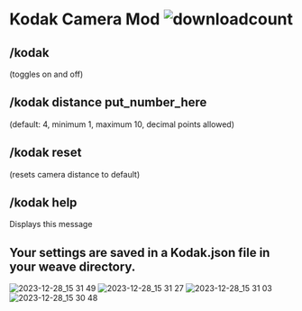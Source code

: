 # Kodak Camera Mod <img alt="downloadcount" src="https://img.shields.io/github/downloads/ballmc/kodak/total?color=990ecc&style=for-the-badge" /> 

## /kodak 

(toggles on and off) 

## /kodak distance put_number_here

(default: 4, minimum 1, maximum 10, decimal points allowed)

## /kodak reset 

(resets camera distance to default)

## /kodak help 

Displays this message

## Your settings are saved in a Kodak.json file in your weave directory. 

![2023-12-28_15 31 49](https://github.com/ballmc/kodak/assets/140663688/fe6a54cc-66b4-4095-87fe-6824913327e9)
![2023-12-28_15 31 27](https://github.com/ballmc/kodak/assets/140663688/aa17233e-8524-43f4-80a5-491661f50b24)
![2023-12-28_15 31 03](https://github.com/ballmc/kodak/assets/140663688/b5c3f633-1a0e-4ed7-a7e0-6ea74680aa30)
![2023-12-28_15 30 48](https://github.com/ballmc/kodak/assets/140663688/754ff50a-4f54-4113-91c2-1e0967eb39ad)
